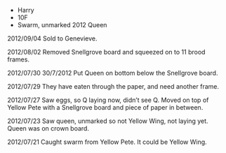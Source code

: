 * Harry
* 10F
* Swarm, unmarked 2012 Queen

2012/09/04 Sold to Genevieve.

2012/08/02 Removed Snellgrove board and squeezed on to 11 brood frames.

2012/07/30 30/7/2012 Put Queen on bottom below the Snellgrove board.

2012/07/29 They have eaten through the paper, and need another frame.

2012/07/27 Saw eggs, so Q laying now, didn’t see Q.  Moved on top of Yellow Pete with a Snellgrove board and piece of paper in between.

2012/07/23 Saw queen, unmarked so not Yellow Wing, not laying yet.  Queen was on crown board.

2012/07/21 Caught swarm from Yellow Pete. It could be Yellow Wing. 